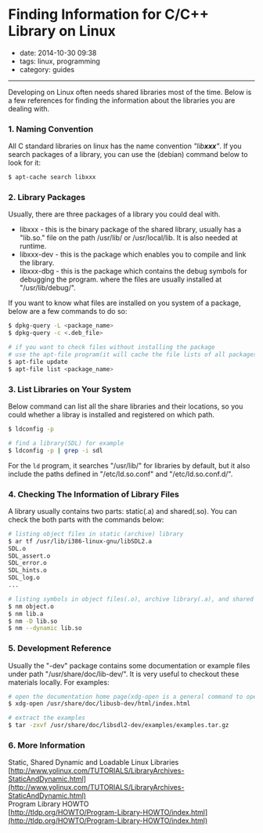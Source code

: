 # Finding Information for C/C++ Library on Linux

- date: 2014-10-30 09:38
- tags: linux, programming
- category: guides

------------------------------

Developing on Linux often needs shared libraries most of the time. Below is a few references for finding the information about the libraries you are dealing with.

### 1. Naming Convention

All C standard libraries on linux has the name convention _"lib**xxx**"_. If you search packages of a library, you can use the (debian) command below to look for it:

```bash
$ apt-cache search libxxx
```

### 2. Library Packages

Usually, there are three packages of a library you could deal with. 

 * libxxx - this is the binary package of the shared library, usually has a "lib<name>.so.<version>" file on the path /usr/lib/ or /usr/local/lib. It is also needed at runtime.
 * libxxx-dev - this is the package which enables you to compile and link the library.
 * libxxx-dbg - this is the package which contains the debug symbols for debugging the program. where the files are usually installed at "/usr/lib/debug/".

If you want to know what files are installed on you system of a package, below are a few commands to do so:

```bash
$ dpkg-query -L <package_name>
$ dpkg-query -c <.deb_file>

# if you want to check files without installing the package
# use the apt-file program(it will cache the file lists of all packages)
$ apt-file update
$ apt-file list <package_name>

```

### 3. List Libraries on Your System

Below command can list all the share libraries and their locations, so you could whether a libray is installed and registered on which path.

```bash
$ ldconfig -p

# find a library(SDL) for example
$ ldconfig -p | grep -i sdl
```

For the ```ld``` program, it searches "/usr/lib/" for libraries by default, but it also include the paths defined in "/etc/ld.so.conf" and "/etc/ld.so.conf.d/".


### 4. Checking The Information of Library Files

A library usually contains two parts: static(.a) and shared(.so). You can check the both parts with the commands below:

```bash
# listing object files in static (archive) library
$ ar tf /usr/lib/i386-linux-gnu/libSDL2.a
SDL.o
SDL_assert.o
SDL_error.o
SDL_hints.o
SDL_log.o
...

# listing symbols in object files(.o), archive library(.a), and shared library(.so)
$ nm object.o
$ nm lib.a
$ nm -D lib.so 
$ nm --dynamic lib.so

```

### 5. Development Reference

Usually the "-dev" package contains some documentation or example files under path "/usr/share/doc/lib<name>-dev/". It is very useful to checkout these materials locally. For examples:

```bash
# open the documentation home page(xdg-open is a general command to open file, you can replace it with "iceaweasel" etc.)
$ xdg-open /usr/share/doc/libusb-dev/html/index.html

# extract the examples 
$ tar -zxvf /usr/share/doc/libsdl2-dev/examples/examples.tar.gz

```

### 6. More Information

Static, Shared Dynamic and Loadable Linux Libraries <br/>
[http://www.yolinux.com/TUTORIALS/LibraryArchives-StaticAndDynamic.html](http://www.yolinux.com/TUTORIALS/LibraryArchives-StaticAndDynamic.html)<br/>
Program Library HOWTO <br/>
[http://tldp.org/HOWTO/Program-Library-HOWTO/index.html](http://tldp.org/HOWTO/Program-Library-HOWTO/index.html)




